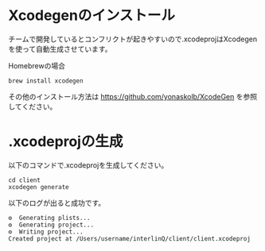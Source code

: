 # Xcodegenのインストール
チームで開発しているとコンフリクトが起きやすいので.xcodeprojはXcodegenを使って自動生成させています。

Homebrewの場合
```
brew install xcodegen
```
その他のインストール方法は https://github.com/yonaskolb/XcodeGen を参照してください。

# .xcodeprojの生成

以下のコマンドで.xcodeprojを生成してください。
```
cd client
xcodegen generate
```

以下のログが出ると成功です。
```
⚙️  Generating plists...
⚙️  Generating project...
⚙️  Writing project...
Created project at /Users/username/interlinQ/client/client.xcodeproj
```
